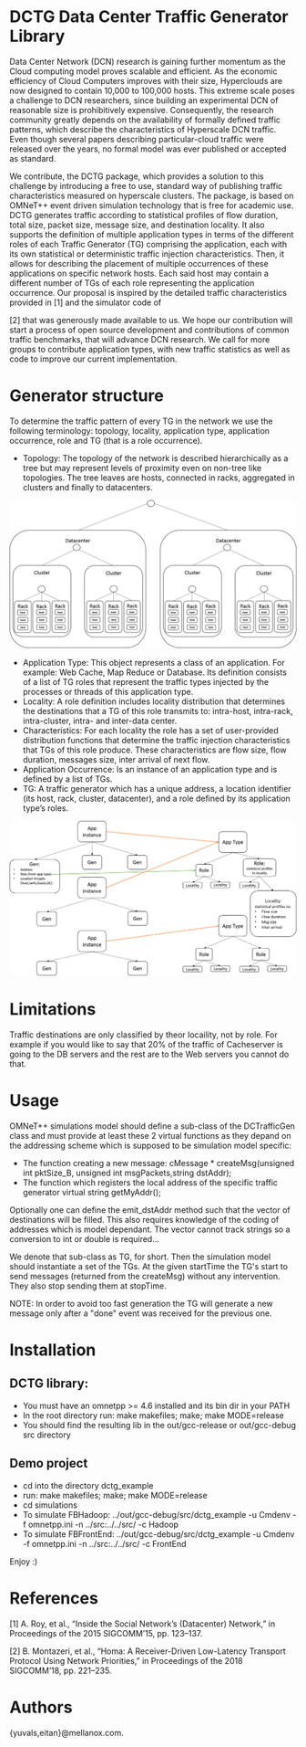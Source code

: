 # DCTG Data Center Traffic Generator Library
Data Center Network (DCN) research is gaining further momentum as the
Cloud computing model proves scalable and efficient. As the economic
efficiency of Cloud Computers improves with their size, Hyperclouds
are now designed to contain 10,000 to 100,000 hosts. This extreme
scale poses a challenge to DCN researchers, since building an
experimental DCN of reasonable size is prohibitively
expensive. Consequently, the research community greatly depends on the 
availability of formally defined traffic patterns, which describe the
characteristics of Hyperscale DCN traffic. Even though several papers
describing particular-cloud traffic were released over the years, no
formal model was ever published or accepted as standard. 

We contribute, the DCTG package, which provides a solution to this
challenge by introducing a free to use, standard way of publishing
traffic characteristics measured on hyperscale clusters. The package,
is based on OMNeT++ event driven simulation technology that is free
for academic use. DCTG generates traffic according to statistical
profiles of flow duration, total size, packet size, message size, and
destination locality. It also supports the definition of multiple
application types in terms of the different roles of each Traffic
Generator (TG) comprising the application, each with its own
statistical or deterministic traffic injection characteristics. Then,
it allows for describing the placement of multiple occurrences of
these applications on specific network hosts. Each said host may
contain a different number of TGs of each role representing the
application occurrence. Our proposal is inspired by the detailed
traffic  characteristics provided in [1] and the simulator code of

[2] that was generously made available to us. 
We hope our contribution will start a process of open source
development and contributions of common traffic benchmarks, that will
advance DCN research. We call for more groups to contribute
application types, with new traffic statistics as well as code to
improve our current implementation.  

# Generator structure 
To determine the traffic pattern of every TG in the network we use the
following terminology: topology, locality, application type,
application occurrence, role and TG (that is a role occurrence). 
- Topology: The topology of the network is described hierarchically as
a tree but may represent levels of proximity even on non-tree like
topologies. The tree leaves are hosts, connected in racks, aggregated
in clusters and finally to datacenters.  

<img src="/README.pngs/fig1.png" alt="Figure 1 Locality Hierarchy: host, rack, Cluster, Data Center"/>

- Application Type: This object represents a class of an
  application. For example: Web Cache, Map Reduce or Database. Its
  definition consists of a list of TG roles that represent the traffic
  types injected by the processes or threads of this application type.  
- Locality: A role definition includes locality distribution that
  determines the destinations that a TG of this role transmits to:
  intra-host, intra-rack, intra-cluster, intra- and inter-data center. 
- Characteristics: For each locality the role has a set of
  user-provided distribution functions that determine the traffic
  injection characteristics that TGs of this role produce. These
  characteristics are flow size, flow duration, messages size, inter
  arrival of next flow.   
- Application Occurrence: Is an instance of an application type and is
  defined by a list of TGs. 
- TG: A traffic generator which has a unique address, a location
  identifier (its host, rack, cluster, datacenter), and a role defined
  by its application type’s roles.

<img src="/README.pngs/fig2.png" alt="Figure 2 The DCTG Objects their Aggregation (in blue) and Association (in orange and green)."/>

# Limitations
Traffic destinations are only classified by theor locaility, not by
role. For example if you would like to say that 20% of the traffic of
Cacheserver is going to the DB servers and the rest are to the Web
servers you cannot do that. 
  
# Usage
OMNeT++ simulations model should define a sub-class of the
DCTrafficGen class and must provide at least these 2 virtual functions
as they depand on the addressing scheme which is supposed to be
simulation model specific: 
- The function creating a new message: 
  cMessage * createMsg(unsigned int pktSize_B, unsigned int
  msgPackets,string dstAddr); 
- The function which registers the local address of the specific
  traffic generator virtual string getMyAddr();

Optionally one can define the emit_dstAddr method such that the vector
of destinations will be filled. This also requires knowledge of the
coding of addresses which is model dependant. The vector cannot track 
strings so a conversion to int or double is required...

We denote that sub-class as TG, for short. Then the simulation model
should instantiate a set of the TGs. At the given startTime the TG's
start to send messages (returned from the createMsg) without any
intervention. They also stop sending them at stopTime.

NOTE: In order to avoid too fast generation the TG will generate a new
      message only after a "done" event was received for the previous one.

# Installation

## DCTG library:
- You must have an omnetpp >= 4.6 installed and its bin dir in your PATH
- In the root directory run: make makefiles; make; make MODE=release
- You should find the resulting lib in the out/gcc-release or
  out/gcc-debug src directory 

## Demo project
- cd into the directory dctg_example
- run: make makefiles; make; make MODE=release
- cd simulations
- To simulate FBHadoop:
  ../out/gcc-debug/src/dctg_example -u Cmdenv -f omnetpp.ini -n ../src:../../src/ -c Hadoop
- To simulate FBFrontEnd:
  ../out/gcc-debug/src/dctg_example -u Cmdenv -f omnetpp.ini -n ../src:../../src/ -c FrontEnd

Enjoy :)

# References
[1] A. Roy, et al., “Inside the Social Network’s (Datacenter) Network,” 
    in Proceedings of the 2015 SIGCOMM’15, pp. 123–137.

[2] B. Montazeri, et al., “Homa: A Receiver-Driven Low-Latency Transport 
    Protocol Using Network Priorities,” in Proceedings of the 2018
    SIGCOMM’18, pp. 221–235.

# Authors 
{yuvals,eitan}@mellanox.com.
